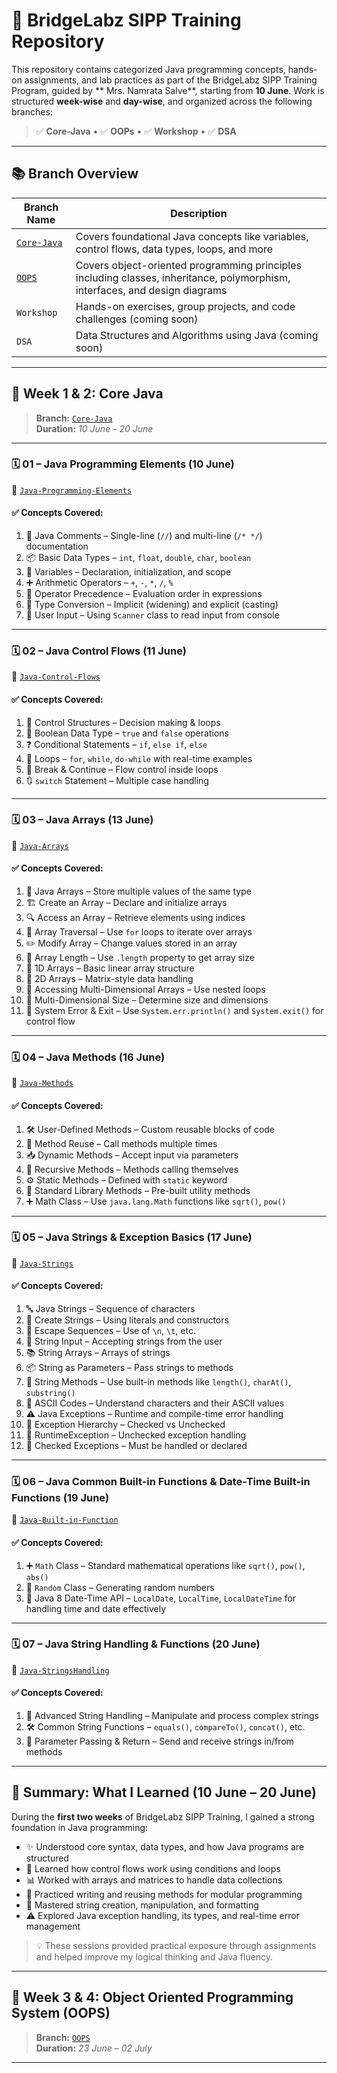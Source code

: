# 🚀 BridgeLabz SIPP Training Repository

This repository contains categorized Java programming concepts, hands-on assignments, and lab practices as part of the BridgeLabz SIPP Training Program, guided by ** Mrs. Namrata Salve**, starting from **10 June**. Work is structured **week-wise** and **day-wise**, and organized across the following branches:

> ✅ **Core-Java** • ✅ **OOPs** • ✅ **Workshop** • ✅ **DSA**

---

## 📚 Branch Overview

| Branch Name | Description |
|-------------|-------------|
| [`Core-Java`](https://github.com/Prashantbansall/BridgeLabz-SIPP-Training/tree/Core-Java) | Covers foundational Java concepts like variables, control flows, data types, loops, and more |
| [`OOPS`](https://github.com/Prashantbansall/BridgeLabz-SIPP-Training/tree/OOPS) | Covers object-oriented programming principles including classes, inheritance, polymorphism, interfaces, and design diagrams |
| `Workshop` | Hands-on exercises, group projects, and code challenges (coming soon) |
| `DSA` | Data Structures and Algorithms using Java (coming soon) |

---

## 📆 Week 1 & 2: Core Java  
> **Branch:** [`Core-Java`](https://github.com/Prashantbansall/BridgeLabz-SIPP-Training/tree/Core-Java)  
> **Duration:** *10 June - 20 June*

---

### 🗓️ 01 – Java Programming Elements (10 June)  
📁 [`Java-Programming-Elements`](https://github.com/Prashantbansall/BridgeLabz-SIPP-Training/tree/Core-Java/Java-Programming-Elements)

#### ✅ Concepts Covered:
1. 📝 Java Comments – Single-line (`//`) and multi-line (`/* */`) documentation  
2. 📦 Basic Data Types – `int`, `float`, `double`, `char`, `boolean`  
3. 🧠 Variables – Declaration, initialization, and scope  
4. ➕ Arithmetic Operators – `+`, `-`, `*`, `/`, `%`  
5. 🎯 Operator Precedence – Evaluation order in expressions  
6. 🔁 Type Conversion – Implicit (widening) and explicit (casting)  
7. 🎤 User Input – Using `Scanner` class to read input from console  

---

### 🗓️ 02 – Java Control Flows (11 June)  
📁 [`Java-Control-Flows`](https://github.com/Prashantbansall/BridgeLabz-SIPP-Training/tree/Core-Java/Java-Control-Flows)

#### ✅ Concepts Covered:
1. 🔁 Control Structures – Decision making & loops  
2. 🔘 Boolean Data Type – `true` and `false` operations  
3. ❓ Conditional Statements – `if`, `else if`, `else`  
4. 🔄 Loops – `for`, `while`, `do-while` with real-time examples  
5. 🛑 Break & Continue – Flow control inside loops  
6. 🔃 `switch` Statement – Multiple case handling

---

### 🗓️ 03 – Java Arrays (13 June)  
📁 [`Java-Arrays`](https://github.com/Prashantbansall/BridgeLabz-SIPP-Training/tree/Core-Java/Java-Arrays)

#### ✅ Concepts Covered:
1. 🧮 Java Arrays – Store multiple values of the same type  
2. 🏗️ Create an Array – Declare and initialize arrays  
3. 🔍 Access an Array – Retrieve elements using indices  
4. 🔄 Array Traversal – Use `for` loops to iterate over arrays  
5. ✏️ Modify Array – Change values stored in an array  
6. 📏 Array Length – Use `.length` property to get array size  
7. 🧊 1D Arrays – Basic linear array structure  
8. 🧱 2D Arrays – Matrix-style data handling  
9. 🔎 Accessing Multi-Dimensional Arrays – Use nested loops  
10. 📐 Multi-Dimensional Size – Determine size and dimensions  
11. 🚫 System Error & Exit – Use `System.err.println()` and `System.exit()` for control flow 

---

### 🗓️ 04 – Java Methods (16 June)  
📁 [`Java-Methods`](https://github.com/Prashantbansall/BridgeLabz-SIPP-Training/tree/Core-Java/Java-Methods)

#### ✅ Concepts Covered:
1. 🛠️ User-Defined Methods – Custom reusable blocks of code  
2. 🔁 Method Reuse – Call methods multiple times  
3. 📥 Dynamic Methods – Accept input via parameters  
4. 🔁 Recursive Methods – Methods calling themselves  
5. ⚙️ Static Methods – Defined with `static` keyword  
6. 🧰 Standard Library Methods – Pre-built utility methods  
7. ➕ Math Class – Use `java.lang.Math` functions like `sqrt()`, `pow()`  

---

### 🗓️ 05 – Java Strings & Exception Basics (17 June)  
📁 [`Java-Strings`](https://github.com/Prashantbansall/BridgeLabz-SIPP-Training/tree/Core-Java/Java-Strings)

#### ✅ Concepts Covered:
1. 🔤 Java Strings – Sequence of characters  
2. 🧪 Create Strings – Using literals and constructors  
3. 🧵 Escape Sequences – Use of `\n`, `\t`, etc.  
4. 🎤 String Input – Accepting strings from the user  
5. 📚 String Arrays – Arrays of strings  
6. 📦 String as Parameters – Pass strings to methods  
7. 🧰 String Methods – Use built-in methods like `length()`, `charAt()`, `substring()`  
8. 🔢 ASCII Codes – Understand characters and their ASCII values  
9. ⚠️ Java Exceptions – Runtime and compile-time error handling  
10. 🧱 Exception Hierarchy – Checked vs Unchecked  
11. 🛑 RuntimeException – Unchecked exception handling  
12. 📛 Checked Exceptions – Must be handled or declared

---

### 🗓️ 06 – Java Common Built-in Functions & Date-Time Built-in Functions (19 June)  
📁 [`Java-Built-in-Function`](https://github.com/Prashantbansall/BridgeLabz-SIPP-Training/tree/Core-Java/Java-Built-in-Function)

#### ✅ Concepts Covered:
1. ➕ `Math` Class – Standard mathematical operations like `sqrt()`, `pow()`, `abs()`  
2. 🎲 `Random` Class – Generating random numbers  
3. 📅 Java 8 Date-Time API – `LocalDate`, `LocalTime`, `LocalDateTime` for handling time and date effectively

---

### 🗓️ 07 – Java String Handling & Functions (20 June)  
📁 [`Java-StringsHandling`](https://github.com/Prashantbansall/BridgeLabz-SIPP-Training/tree/Core-Java/Java-StringsHandling)

#### ✅ Concepts Covered:
1. 🧵 Advanced String Handling – Manipulate and process complex strings  
2. 🛠️ Common String Functions – `equals()`, `compareTo()`, `concat()`, etc.  
3. 🔁 Parameter Passing & Return – Send and receive strings in/from methods  

---

## 🧠 Summary: What I Learned (10 June – 20 June)

During the **first two weeks** of BridgeLabz SIPP Training, I gained a strong foundation in Java programming:

- ✨ Understood core syntax, data types, and how Java programs are structured  
- 🔀 Learned how control flows work using conditions and loops  
- 📊 Worked with arrays and matrices to handle data collections  
- 🔧 Practiced writing and reusing methods for modular programming  
- 🔡 Mastered string creation, manipulation, and formatting  
- ⚠️ Explored Java exception handling, its types, and real-time error management  

> 💡 These sessions provided practical exposure through assignments and helped improve my logical thinking and Java fluency.

---

## 📆 Week 3 & 4: Object Oriented Programming System (OOPS)
> **Branch:** [`OOPS`](https://github.com/Prashantbansall/BridgeLabz-SIPP-Training/tree/OOPS)  
> **Duration:** *23 June – 02 July*

---


